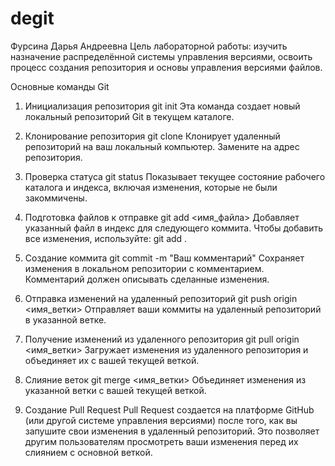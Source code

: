 # degit
Фурсина Дарья Андреевна
Цель лабораторной работы: изучить назначение распределённой системы управления версиями, освоить процесс создания репозитория и основы управления версиями файлов.

Основные команды Git

1. Инициализация репозитория
git init
Эта команда создает новый локальный репозиторий Git в текущем каталоге.

2. Клонирование репозитория
git clone <URL>
Клонирует удаленный репозиторий на ваш локальный компьютер. Замените <URL> на адрес репозитория.

3. Проверка статуса
git status
Показывает текущее состояние рабочего каталога и индекса, включая изменения, которые не были закоммичены.

4. Подготовка файлов к отправке
git add <имя_файла>
Добавляет указанный файл в индекс для следующего коммита. Чтобы добавить все изменения, используйте:
git add .

5. Создание коммита
git commit -m "Ваш комментарий"
Сохраняет изменения в локальном репозитории с комментарием. Комментарий должен описывать сделанные изменения.

6. Отправка изменений на удаленный репозиторий
git push origin <имя_ветки>
Отправляет ваши коммиты на удаленный репозиторий в указанной ветке.

7. Получение изменений из удаленного репозитория
git pull origin <имя_ветки>
Загружает изменения из удаленного репозитория и объединяет их с вашей текущей веткой.

8. Слияние веток
git merge <имя_ветки>
Объединяет изменения из указанной ветки с вашей текущей веткой.

9. Создание Pull Request
Pull Request создается на платформе GitHub (или другой системе управления версиями) после того, как вы запушите свои изменения в удаленный репозиторий. Это позволяет другим пользователям просмотреть ваши изменения перед их слиянием с основной веткой.
